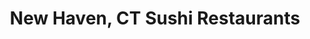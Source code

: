 ---
layout: city
title: New Haven, CT Sushi Restaurants
permalink: /connecticut/new-haven/
stateAbbr: CT
stateName: Connecticut
cityName: New Haven

---